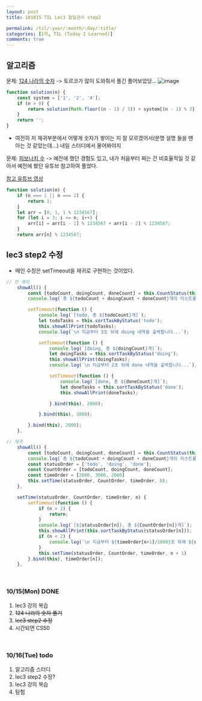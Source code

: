```yaml
---
layout: post
title: 181015 TIL Lec3 할일관리 step2

permalink: /til/:year/:month/:day/:title/
categories: [1막, TIL (Today I Learned)]
comments: true
---
```


## 알고리즘

문제: [124 나라의 숫자](https://programmers.co.kr/learn/courses/30/lessons/12899?language=javascript) -> 토르코가 많이 도와줘서 풀긴 풀어보았당... 
![image](https://user-images.githubusercontent.com/40848630/46985275-80849300-d124-11e8-9f65-48e9147ce240.png)

```javascript
function solution(n) {
    const system = ['1', '2', '4'];
    if (n > 0) {
        return solution(Math.floor((n - 1) / 3)) + system[(n - 1) % 3];
    }
    return '';
}
```

- 여전히 저 재귀부분에서 어떻게 숫자가 쌓이는 지 잘 모르겠어서(분명 설명 들을 땐 아는 것 같았는데...) 내일 스터디에서 물어봐야지



문제: [피보나치 수](https://programmers.co.kr/learn/courses/30/lessons/12945?language=javascript) -> 
예전에 했던 경험도 있고, 내가 처음부터 짜는 건 비효율적일 것 같아서 예전에 봤던 유튜브 참고하여 풀었다. 

[참고 유튜브 영상](https://www.youtube.com/watch?v=vYquumk4nWw&list=PLBZBJbE_rGRU5PrgZ9NBHJwcaZsNpf8yD)

```javascript
function solution(n) {
    if (n === 1 || n === 2) {
        return 1;
    }
    let arr = [0, 1, 1 % 1234567];
    for (let i = 3; i <= n; i++) {
        arr[i] = arr[i - 1] % 1234567 + arr[i - 2] % 1234567;
    }
    return arr[n] % 1234567;
```

## lec3 step2 수정
- 매인 수정은 setTimeout을 재귀로 구현하는 것이었다. 

```javascript
// 안 재귀
    showAll() {
        const [todoCount, doingCount, doneCount] = this.CountStatus(this.taskList);
        console.log(`총 ${todoCount + doingCount + doneCount}개의 리스트를 가져왔습니다. 2초 뒤에 todo 내역을 출력합니다...`);

        setTimeout(function () {
            console.log(`[todo, 총 ${todoCount}개]`);
            let todoTasks = this.sortTaskByStatus('todo');
            this.showAllPrint(todoTasks);
            console.log(`\n 지금부터 3초 뒤에 doing 내역을 출력합니다...`);

            setTimeout(function () {
                console.log(`[doing, 총 ${doingCount}개]`);
                let doingTasks = this.sortTaskByStatus('doing');
                this.showAllPrint(doingTasks);
                console.log(`\n 지금부터 2초 뒤에 done 내역을 출력합니다...`);

                setTimeout(function () {
                    console.log(`[done, 총 ${doneCount}개]`);
                    let doneTasks = this.sortTaskByStatus('done');
                    this.showAllPrint(doneTasks);

                }.bind(this), 2000);

            }.bind(this), 3000);

        }.bind(this), 2000);
    },

// 재귀
    showAll() {
        const [todoCount, doingCount, doneCount] = this.CountStatus(this.taskList);
        console.log(`총 ${todoCount + doingCount + doneCount}개의 리스트를 가져왔습니다. 2초 뒤에 todo 내역을 출력합니다...`);
        const statusOrder = ['todo', 'doing', 'done'];
        const CountOrder = [todoCount, doingCount, doneCount];
        const timeOrder = [2000, 3000, 2000]
        this.setTime(statusOrder, CountOrder, timeOrder, 0);
    },

    setTime(statusOrder, CountOrder, timeOrder, n) {
        setTimeout(function () {
            if (n > 2) {
                return;
            }
            console.log(`[${statusOrder[n]}, 총 ${CountOrder[n]}개]`);
            this.showAllPrint(this.sortTaskByStatus(statusOrder[n]));
            if (n < 2) {
                console.log(`\n 지금부터 ${timeOrder[n+1]/1000}초 뒤에 ${statusOrder[n+1]} 내역을 출력합니다...`);
            }
            this.setTime(statusOrder, CountOrder, timeOrder, n + 1)
        }.bind(this), timeOrder[n]);
    },
```

<br>

### **10/15(Mon) DONE**
1. lec3 강의 복습
2. ~~124 나라의 숫자 풀기~~
3. ~~lec3 step2 수정~~
4. 시간되면 CS50 

<br>

### **10/16(Tue) todo**
1. 알고리즘 스터디
2. lec3 step2 수정? 
3. lec3 강의 복습
4. 탐험
